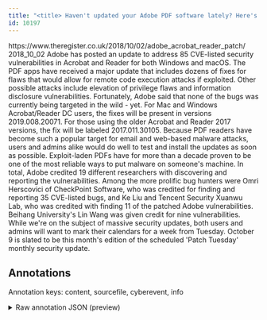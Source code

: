 ```yaml
---
title: "<title> Haven't updated your Adobe PDF software lately? Here's 85 new reasons to do it now </title>"
id: 10197
---
```


<title> Haven't updated your Adobe PDF software lately? Here's 85 new reasons to do it now </title>
<source> https://www.theregister.co.uk/2018/10/02/adobe_acrobat_reader_patch/ </source>
<date> 2018_10_02 </date>
<text>
Adobe has posted an update to address 85 CVE-listed security vulnerabilities in Acrobat and Reader for both Windows and macOS.
The PDF apps have received a major update that includes dozens of fixes for flaws that would allow for remote code execution attacks if exploited. Other possible attacks include elevation of privilege flaws and information disclosure vulnerabilities.
Fortunately, Adobe said that none of the bugs was currently being targeted in the wild - yet.
For Mac and Windows Acrobat/Reader DC users, the fixes will be present in versions 2019.008.20071. For those using the older Acrobat and Reader 2017 versions, the fix will be labeled 2017.011.30105.
Because PDF readers have become such a popular target for email and web-based malware attacks, users and admins alike would do well to test and install the updates as soon as possible. Exploit-laden PDFs have for more than a decade proven to be one of the most reliable ways to put malware on someone's machine.
In total, Adobe credited 19 different researchers with discovering and reporting the vulnerabilities. Among the more prolific bug hunters were Omri Herscovici of CheckPoint Software, who was credited for finding and reporting 35 CVE-listed bugs, and Ke Liu and Tencent Security Xuanwu Lab, who was credited with finding 11 of the patched Adobe vulnerabilities. Beihang University's Lin Wang was given credit for nine vulnerabilities.
While we're on the subject of massive security updates, both users and admins will want to mark their calendars for a week from Tuesday. October 9 is slated to be this month's edition of the scheduled 'Patch Tuesday' monthly security update.
</text>



## Annotations

Annotation keys: content, sourcefile, cyberevent, info

<details>
<summary>Raw annotation JSON (preview)</summary>

```json
{
  "content": "Adobe has posted an update to address 85 CVE-listed security vulnerabilities in Acrobat and Reader for both Windows and macOS. The PDF apps have received a major update that includes dozens of fixes for flaws that would allow for remote code execution attacks if exploited. Other possible attacks include elevation of privilege flaws and information disclosure vulnerabilities. Fortunately, Adobe said that none of the bugs was currently being targeted in the wild - yet. For Mac and Windows Acrobat/Reader DC users, the fixes will be present in versions 2019.008.20071. For those using the older Acrobat and Reader 2017 versions, the fix will be labeled 2017.011.30105. Because PDF readers have become such a popular target for email and web-based malware attacks, users and admins alike would do well to test and install the updates as soon as possible. Exploit-laden PDFs have for more than a decade proven to be one of the most reliable ways to put malware on someone's machine. In total, Adobe credited 19 different researchers with discovering and reporting the vulnerabilities. Among the more prolific bug hunters were Omri Herscovici of CheckPoint Software, who was credited for finding and reporting 35 CVE-listed bugs, and Ke Liu and Tencent Security Xuanwu Lab, who was credited with finding 11 of the patched Adobe vulnerabilities. Beihang University's Lin Wang was given credit for nine vulnerabilities. While we're on the subject of massive security updates, both users and admins will want to mark their calendars for a week from Tuesday. October 9 is slated to be this month's edition of the scheduled 'Patch Tuesday' monthly security update.",
  "sourcefile": "10197.txt",
  "cyberevent": {
    "hopper": [
      {
        "index": 0,
        "relation": "Same",
        "events": [
          {
            "index": "E7",
            "type": "Vulnerability-related",
            "realis": "Actual",
            "nugget": {
              "startOffset": 1187,
              "index": "T28",
              "endOffset": 1194,
              "text": "finding"
            },
            "argument": [
              {
                "index": "T31",
                "external_reference": {
                  "dbpediaURI": "http://dbpedia.org/resource/Omri",
                  "wikidataid": "Q313221"
                },
                "endOffset": 1141,
                "role": {
                  "type": "Discoverer"
                },
                "text": "Omri Herscovici",
                "startOffset": 1126,
                "type": "Person"
              },
              {
                "index": "T38",
                "text": "CheckPoint Software",
                "endOffset": 1164,
                "role": {
                  "type": "Discoverer"
                },
                "startOffset": 1145,
                "type": "Organization"
              }
            ],
            "subtype": "DiscoverVulnerability"
          },
          {
            "index": "E8",
            "type": "Vulnerability-related",
            "realis": "Actual",
            "nugget": {
              "startOffset": 1199,
              "index": "T29",
              "endOffset": 1208,
              "text": "reporting"
            },
            "argument": [
              {
                "index": "T30",
                "text": "35 CVE-listed bugs",
                "endOffset": 1227,
                "role": {
                  "type": "Vulnerability"
                },
                "startOffset": 1209,
                "type": "Vulnerability"
              }
            ],
            "subtype": "DiscoverVulnerability"
          },
          {
            "index": "E4",
            "type": "Vulnerability-related",
            "realis": "Actual",
            "nugget": {
              "startOffset": 1038,
              "index": "T24",
              "endOffset": 1049,
              "text": "discovering"
            },
            "argument": [
              
```
</details>
